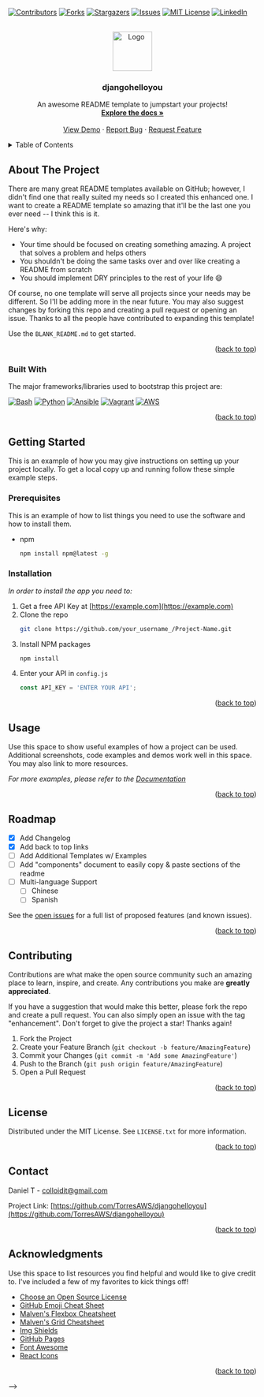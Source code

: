  <a name="readme-top"></a>

<!-- PROJECT SHIELDS -->
[![Contributors][contributors-shield]][contributors-url]
[![Forks][forks-shield]][forks-url]
[![Stargazers][stars-shield]][stars-url]
[![Issues][issues-shield]][issues-url]
[![MIT License][license-shield]][license-url]
[![LinkedIn][linkedin-shield]][linkedin-url]


<!-- PROJECT LOGO -->
<br />
<div align="center">
  <a href="https://github.com/TorresAWS/djangohelloyou">
    <img src="images/logo.png" alt="Logo" width="80" height="80">
  </a>

  <h3 align="center">djangohelloyou</h3>

  <p align="center">
    An awesome README template to jumpstart your projects!
    <br />
    <a href="https://github.com/TorresAWS/djangohelloyou"><strong>Explore the docs »</strong></a>
    <br />
    <br />
    <a href="https://github.com/TorresAWS/djangohelloyou">View Demo</a>
    ·
    <a href="https://github.com/TorresAWS/djangohelloyou/issues">Report Bug</a>
    ·
    <a href="https://github.com/TorresAWS/djangohelloyou/issues">Request Feature</a>
  </p>
</div>



<!-- TABLE OF CONTENTS -->
<details>
  <summary>Table of Contents</summary>
  <ol>
    <li>
      <a href="#about-the-project">About The Project</a>
      <ul>
        <li><a href="#built-with">Built With</a></li>
      </ul>
    </li>
    <li>
      <a href="#getting-started">Getting Started</a>
      <ul>
        <li><a href="#prerequisites">Prerequisites</a></li>
        <li><a href="#installation">Installation</a></li>
      </ul>
    </li>
    <li><a href="#usage">Usage</a></li>
    <li><a href="#roadmap">Roadmap</a></li>
    <li><a href="#contributing">Contributing</a></li>
    <li><a href="#license">License</a></li>
    <li><a href="#contact">Contact</a></li>
    <li><a href="#acknowledgments">Acknowledgments</a></li>
  </ol>
</details>



<!-- ABOUT THE PROJECT -->
## About The Project

<!-- [![Product Name Screen Shot][product-screenshot]](https://example.com)-->

There are many great README templates available on GitHub; however, I didn't find one that really suited my needs so I created this enhanced one. I want to create a README template so amazing that it'll be the last one you ever need -- I think this is it.

Here's why:
* Your time should be focused on creating something amazing. A project that solves a problem and helps others
* You shouldn't be doing the same tasks over and over like creating a README from scratch
* You should implement DRY principles to the rest of your life :smile:

Of course, no one template will serve all projects since your needs may be different. So I'll be adding more in the near future. You may also suggest changes by forking this repo and creating a pull request or opening an issue. Thanks to all the people have contributed to expanding this template!

Use the `BLANK_README.md` to get started.

<p align="right">(<a href="#readme-top">back to top</a>)</p>



### Built With

The major frameworks/libraries used to bootstrap this project are:

[![Bash][Bash.sh]][Bash-url]
[![Python][Python]][Python-url]
[![Ansible][Ansible]][Ansible-url]
[![Vagrant][Vagrant]][Vagrant-url]
[![AWS][AWS]][AWS-url]

 

<p align="right">(<a href="#readme-top">back to top</a>)</p>



<!-- GETTING STARTED -->
## Getting Started

This is an example of how you may give instructions on setting up your project locally.
To get a local copy up and running follow these simple example steps.

### Prerequisites

This is an example of how to list things you need to use the software and how to install them.
* npm
  ```sh
  npm install npm@latest -g
  ```

### Installation

_In order to install the app you need to:_

1. Get a free API Key at [https://example.com](https://example.com)
2. Clone the repo
   ```sh
   git clone https://github.com/your_username_/Project-Name.git
   ```
3. Install NPM packages
   ```sh
   npm install
   ```
4. Enter your API in `config.js`
   ```js
   const API_KEY = 'ENTER YOUR API';
   ```

<p align="right">(<a href="#readme-top">back to top</a>)</p>



<!-- USAGE EXAMPLES -->
## Usage

Use this space to show useful examples of how a project can be used. Additional screenshots, code examples and demos work well in this space. You may also link to more resources.

_For more examples, please refer to the [Documentation](https://example.com)_

<p align="right">(<a href="#readme-top">back to top</a>)</p>



<!-- ROADMAP -->
## Roadmap

- [x] Add Changelog
- [x] Add back to top links
- [ ] Add Additional Templates w/ Examples
- [ ] Add "components" document to easily copy & paste sections of the readme
- [ ] Multi-language Support
    - [ ] Chinese
    - [ ] Spanish

See the [open issues](https://github.com/TorresAWS/djangohelloyou/issues) for a full list of proposed features (and known issues).

<p align="right">(<a href="#readme-top">back to top</a>)</p>



<!-- CONTRIBUTING -->
## Contributing

Contributions are what make the open source community such an amazing place to learn, inspire, and create. Any contributions you make are **greatly appreciated**.

If you have a suggestion that would make this better, please fork the repo and create a pull request. You can also simply open an issue with the tag "enhancement".
Don't forget to give the project a star! Thanks again!

1. Fork the Project
2. Create your Feature Branch (`git checkout -b feature/AmazingFeature`)
3. Commit your Changes (`git commit -m 'Add some AmazingFeature'`)
4. Push to the Branch (`git push origin feature/AmazingFeature`)
5. Open a Pull Request

<p align="right">(<a href="#readme-top">back to top</a>)</p>



<!-- LICENSE -->
## License

Distributed under the MIT License. See `LICENSE.txt` for more information.

<p align="right">(<a href="#readme-top">back to top</a>)</p>



<!-- CONTACT -->
## Contact

Daniel T - colloidit@gmail.com

Project Link: [https://github.com/TorresAWS/djangohelloyou](https://github.com/TorresAWS/djangohelloyou)

<p align="right">(<a href="#readme-top">back to top</a>)</p>


<!-- 
<!-- ACKNOWLEDGMENTS -->
## Acknowledgments

Use this space to list resources you find helpful and would like to give credit to. I've included a few of my favorites to kick things off!

* [Choose an Open Source License](https://choosealicense.com)
* [GitHub Emoji Cheat Sheet](https://www.webpagefx.com/tools/emoji-cheat-sheet)
* [Malven's Flexbox Cheatsheet](https://flexbox.malven.co/)
* [Malven's Grid Cheatsheet](https://grid.malven.co/)
* [Img Shields](https://shields.io)
* [GitHub Pages](https://pages.github.com)
* [Font Awesome](https://fontawesome.com)
* [React Icons](https://react-icons.github.io/react-icons/search)

<p align="right">(<a href="#readme-top">back to top</a>)</p>
-->


<!-- MARKDOWN LINKS & IMAGES -->
<!-- https://www.markdownguide.org/basic-syntax/#reference-style-links -->
[contributors-shield]: https://img.shields.io/github/contributors/TorresAWS/djangohelloyou.svg?style=for-the-badge
[contributors-url]: https://github.com/TorresAWS/djangohelloyou/graphs/contributors
[forks-shield]: https://img.shields.io/github/forks/TorresAWS/djangohelloyou.svg?style=for-the-badge
[forks-url]: https://github.com/TorresAWS/djangohelloyou/forks
[stars-shield]: https://img.shields.io/github/stars/TorresAWS/djangohelloyou.svg?style=for-the-badge
[stars-url]: https://github.com/TorresAWS/djangohelloyou/stargazers
[issues-shield]: https://img.shields.io/github/issues/TorresAWS/djangohelloyou.svg?style=for-the-badge
[issues-url]: https://github.com/TorresAWS/djangohelloyou/issues
[license-shield]: https://img.shields.io/github/license/TorresAWS/djangohelloyou.svg?style=for-the-badge
[license-url]: https://github.com/TorresAWS/djangohelloyou/blob/main/LICENSE.txt
[linkedin-shield]: https://img.shields.io/badge/-LinkedIn-black.svg?style=for-the-badge&logo=linkedin&colorB=555
[linkedin-url]: https://linkedin.com/in/othneildrew
[product-screenshot]: images/screenshot.png
[Next.js]: https://img.shields.io/badge/next.js-000000?style=for-the-badge&logo=nextdotjs&logoColor=white
[Bash.sh]: https://img.shields.io/badge/-GNU%20Bash-black.svg?style=for-the-badge&logo=GNU-Bash&colorB=555
[Bash-url]: https://www.gnu.org/software/bash
[Python]: https://img.shields.io/badge/-Python-black.svg?style=for-the-badge&logo=python&colorB=555
[Python-url]: https://www.python.org/
[Ansible]: https://img.shields.io/badge/-Ansible-black.svg?style=for-the-badge&logo=ansible&colorB=555
[Ansible-url]: https://www.ansible.com/
[Vagrant]: https://img.shields.io/badge/-Vagrant-black.svg?style=for-the-badge&logo=vagrant&colorB=555
[Vagrant-url]: https://www.vagrantup.com/
[AWS]: https://img.shields.io/badge/-Amazon%20AWS-black.svg?style=for-the-badge&logo=Amazon-AWS&colorB=555
[AWS-url]: https://aws.amazon.com/
[Next-url]: https://nextjs.org/
[React.js]: https://img.shields.io/badge/React-20232A?style=for-the-badge&logo=react&logoColor=61DAFB
[React-url]: https://reactjs.org/
[Vue.js]: https://img.shields.io/badge/Vue.js-35495E?style=for-the-badge&logo=vuedotjs&logoColor=4FC08D
[Vue-url]: https://vuejs.org/
[Angular.io]: https://img.shields.io/badge/Angular-DD0031?style=for-the-badge&logo=angular&logoColor=white
[Angular-url]: https://angular.io/
[Svelte.dev]: https://img.shields.io/badge/Svelte-4A4A55?style=for-the-badge&logo=svelte&logoColor=FF3E00
[Svelte-url]: https://svelte.dev/
[Laravel.com]: https://img.shields.io/badge/Laravel-FF2D20?style=for-the-badge&logo=laravel&logoColor=white
[Laravel-url]: https://laravel.com
[Bootstrap.com]: https://img.shields.io/badge/Bootstrap-563D7C?style=for-the-badge&logo=bootstrap&logoColor=white
[Bootstrap-url]: https://getbootstrap.com
[JQuery.com]: https://img.shields.io/badge/jQuery-0769AD?style=for-the-badge&logo=jquery&logoColor=white
[JQuery-url]: https://jquery.com 
